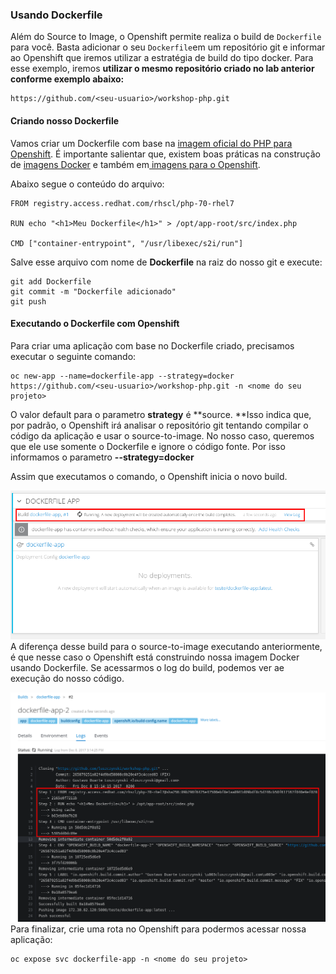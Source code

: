 ### Usando Dockerfile

Além do Source to Image, o Openshift permite realiza o build de `Dockerfile` para você. Basta adicionar o seu `Dockerfile`em um repositório git e informar ao Openshift que iremos utilizar a estratégia de build do tipo docker. Para esse exemplo, iremos **utilizar o mesmo repositório criado no lab anterior **conforme exemplo abaixo**:**

```
https://github.com/<seu-usuario>/workshop-php.git
```

#### Criando nosso Dockerfile

Vamos criar um Dockerfile com base na [imagem oficial do PHP para Openshift](https://access.redhat.com/containers/#/registry.access.redhat.com/rhscl/php-70-rhel7). É importante salientar que, existem boas práticas na construção de [imagens Docker](https://docs.openshift.com/container-platform/3.7/creating_images/guidelines.html#general-container-image-guidelines) e também em[ imagens para o Openshift](https://docs.openshift.com/container-platform/3.7/creating_images/guidelines.html#openshift-specific-guidelines).

Abaixo segue o conteúdo do arquivo:

```
FROM registry.access.redhat.com/rhscl/php-70-rhel7

RUN echo "<h1>Meu Dockerfile</h1>" > /opt/app-root/src/index.php

CMD ["container-entrypoint", "/usr/libexec/s2i/run"]
```

Salve esse arquivo com nome de **Dockerfile** na raiz do nosso git e execute:

```
git add Dockerfile
git commit -m "Dockerfile adicionado"
git push
```

#### Executando o Dockerfile com Openshift

Para criar uma aplicação com base no Dockerfile criado, precisamos executar o seguinte comando:

```
oc new-app --name=dockerfile-app --strategy=docker https://github.com/<seu-usuario>/workshop-php.git -n <nome do seu projeto>
```

O valor default para o parametro **strategy** é **source. **Isso indica que, por padrão, o Openshift irá analisar o repositório git tentando compilar o código da aplicação e usar o source-to-image. No nosso caso, queremos que ele use somente o Dockerfile e ignore o código fonte. Por isso informamos o parametro **--strategy=docker**

Assim que executamos o comando, o Openshift inicia o novo build.

![](/assets/Selection_044.png)A diferença desse build para o source-to-image executando anteriormente, é que nesse caso o Openshift está construindo nossa imagem Docker usando Dockerfile. Se acessarmos o log do build, podemos ver ae execução do nosso código.

![](/assets/Selection_046.png)Para finalizar, crie uma rota no Openshift para podermos acessar nossa aplicação:

```
oc expose svc dockerfile-app -n <nome do seu projeto>
```



